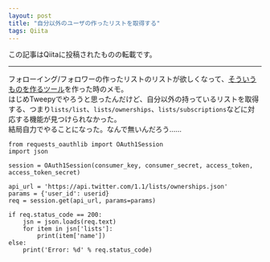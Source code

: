 ```yaml
---
layout: post
title: "自分以外のユーザの作ったリストを取得する"
tags: Qiita
---
```

この記事はQiitaに投稿されたものの転載です。

---
フォローイング/フォロワーの作ったリストのリストが欲しくなって、[そういうものを作るツール](https://gist.github.com/kotet/ad067397124278804718366b88c12ff2)を作った時のメモ。  
はじめTweepyでやろうと思ったんだけど、自分以外の持っているリストを取得する、つまり`lists/list`、`lists/ownerships`、`lists/subscriptions`などに対応する機能が見つけられなかった。  
結局自力でやることになった。なんで無いんだろう……

```py3
from requests_oauthlib import OAuth1Session
import json

session = OAuth1Session(consumer_key, consumer_secret, access_token, access_token_secret)

api_url = 'https://api.twitter.com/1.1/lists/ownerships.json'
params = {'user_id': userid}
req = session.get(api_url, params=params)

if req.status_code == 200:
    jsn = json.loads(req.text)
    for item in jsn['lists']:
        print(item['name'])
else:
    print('Error: %d' % req.status_code)
```
